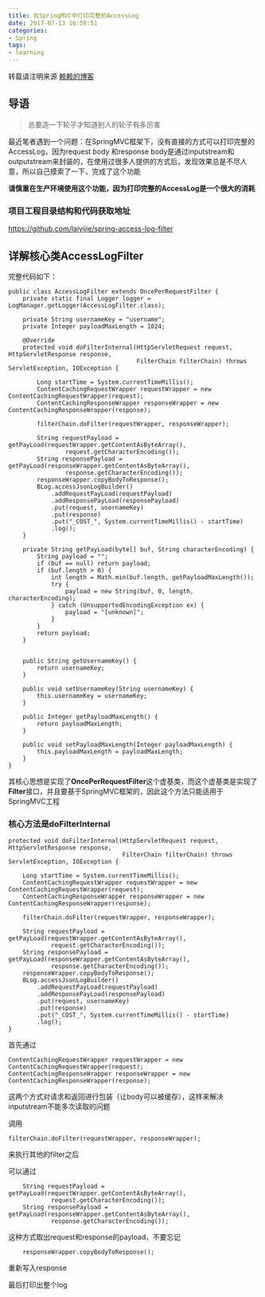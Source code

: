 ```yaml
---
title: 在SpringMVC中打印完整的AccessLog
date: 2017-07-13 16:50:51
categories: 
- Spring
tags:
- learning
---
```

转载请注明来源 [赖赖的博客](http://laiyijie.me)

## 导语
> 总要造一下轮子才知道别人的轮子有多厉害

最近笔者遇到一个问题：在SpringMVC框架下，没有直接的方式可以打印完整的AccessLog，因为request body 和response body是通过inputstream和outputstream来封装的，在使用过很多人提供的方式后，发现效果总是不尽人意，所以自己摸索了一下，完成了这个功能

**请慎重在生产环境使用这个功能，因为打印完整的AccessLog是一个很大的消耗**

<!-- more -->


### 项目工程目录结构和代码获取地址

https://github.com/laiyijie/spring-access-log-filter

## 详解核心类**AccessLogFilter**

完整代码如下：

	public class AccessLogFilter extends OncePerRequestFilter {
        private static final Logger logger = LogManager.getLogger(AccessLogFilter.class);
    
        private String usernameKey = "username";
        private Integer payloadMaxLength = 1024;
    
        @Override
        protected void doFilterInternal(HttpServletRequest request, HttpServletResponse response,
                                        FilterChain filterChain) throws ServletException, IOException {
    
            Long startTime = System.currentTimeMillis();
            ContentCachingRequestWrapper requestWrapper = new ContentCachingRequestWrapper(request);
            ContentCachingResponseWrapper responseWrapper = new ContentCachingResponseWrapper(response);
    
            filterChain.doFilter(requestWrapper, responseWrapper);
    
            String requestPayload = getPayLoad(requestWrapper.getContentAsByteArray(),
                    request.getCharacterEncoding());
            String responsePayload = getPayLoad(responseWrapper.getContentAsByteArray(),
                    response.getCharacterEncoding());
            responseWrapper.copyBodyToResponse();
            BLog.accessJsonLogBuilder()
                .addRequestPayLoad(requestPayload)
                .addResponsePayLoad(responsePayload)
                .put(request, usernameKey)
                .put(response)
                .put("_COST_", System.currentTimeMillis() - startTime)
                .log();
        }
    
        private String getPayLoad(byte[] buf, String characterEncoding) {
            String payload = "";
            if (buf == null) return payload;
            if (buf.length > 0) {
                int length = Math.min(buf.length, getPayloadMaxLength());
                try {
                    payload = new String(buf, 0, length, characterEncoding);
                } catch (UnsupportedEncodingException ex) {
                    payload = "[unknown]";
                }
            }
            return payload;
        }
    
    
        public String getUsernameKey() {
            return usernameKey;
        }
    
        public void setUsernameKey(String usernameKey) {
            this.usernameKey = usernameKey;
        }
    
        public Integer getPayloadMaxLength() {
            return payloadMaxLength;
        }
    
        public void setPayloadMaxLength(Integer payloadMaxLength) {
            this.payloadMaxLength = payloadMaxLength;
        }
    }


其核心思想是实现了**OncePerRequestFilter**这个虚基类，而这个虚基类是实现了**Filter**接口，并且要基于SpringMVC框架的，因此这个方法只能适用于SpringMVC工程

### 核心方法是**doFilterInternal**

    protected void doFilterInternal(HttpServletRequest request, HttpServletResponse response,
                                    FilterChain filterChain) throws ServletException, IOException {

        Long startTime = System.currentTimeMillis();
        ContentCachingRequestWrapper requestWrapper = new ContentCachingRequestWrapper(request);
        ContentCachingResponseWrapper responseWrapper = new ContentCachingResponseWrapper(response);

        filterChain.doFilter(requestWrapper, responseWrapper);

        String requestPayload = getPayLoad(requestWrapper.getContentAsByteArray(),
                request.getCharacterEncoding());
        String responsePayload = getPayLoad(responseWrapper.getContentAsByteArray(),
                response.getCharacterEncoding());
        responseWrapper.copyBodyToResponse();
        BLog.accessJsonLogBuilder()
            .addRequestPayLoad(requestPayload)
            .addResponsePayLoad(responsePayload)
            .put(request, usernameKey)
            .put(response)
            .put("_COST_", System.currentTimeMillis() - startTime)
            .log();
    }

首先通过

    ContentCachingRequestWrapper requestWrapper = new ContentCachingRequestWrapper(request);
    ContentCachingResponseWrapper responseWrapper = new ContentCachingResponseWrapper(response);
这两个方式对请求和返回进行包装（让body可以被缓存），这样来解决inputstream不能多次读取的问题

调用

	filterChain.doFilter(requestWrapper, responseWrapper);
来执行其他的filter之后

可以通过

        String requestPayload = getPayLoad(requestWrapper.getContentAsByteArray(),
                request.getCharacterEncoding());
        String responsePayload = getPayLoad(responseWrapper.getContentAsByteArray(),
                response.getCharacterEncoding());

这种方式取出request和response的payload，不要忘记

        responseWrapper.copyBodyToResponse();
重新写入response

最后打印出整个log
